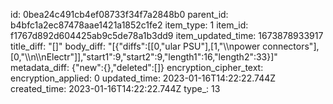 id: 0bea24c491cb4ef08733f34f7a2848b0
parent_id: b4bfc1a2ec87478aae1421a1852c1fe2
item_type: 1
item_id: f1767d892d604425ab9c5de78a1b3dd9
item_updated_time: 1673878933917
title_diff: "[]"
body_diff: "[{\"diffs\":[[0,\"ular PSU\"],[1,\"\\\npower connectors\"],[0,\"\\\n\\\nElectr\"]],\"start1\":9,\"start2\":9,\"length1\":16,\"length2\":33}]"
metadata_diff: {"new":{},"deleted":[]}
encryption_cipher_text: 
encryption_applied: 0
updated_time: 2023-01-16T14:22:22.744Z
created_time: 2023-01-16T14:22:22.744Z
type_: 13